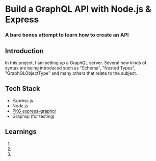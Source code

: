 # Build a GraphQL API with Node.js & Express
### A bare bones attempt to learn how to create an API

## Introduction
In this project, I am setting up a GraphQL server. Several new 
kinds of syntax are being introduced such as "Schema", "Nested Types",
"GraphQLObjectType" and many others that relate to the subject.

## Tech Stack
- Express.js
- Node.js
- [PKG express-graphql](https://github.com/graphql/express-graphql)
- Graphiql (for testing)

## Learnings
1.
2.
3.